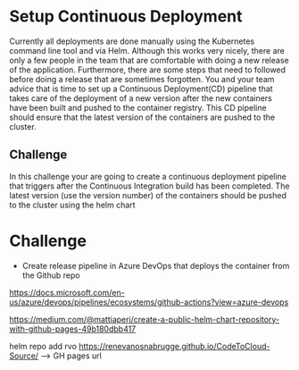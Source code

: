 # Setup Continuous Deployment
Currently all deployments are done manually using the Kubernetes command line tool and via Helm. Although this works very nicely, there are only a few people in the team that are comfortable with doing a new release of the application. Furthermore, there are some steps that need to followed before doing a release that are sometimes forgotten. You and your team advice that is time to set up a Continuous Deployment(CD) pipeline that takes care of the deployment of a new version after the new containers have been built and pushed to the container registry. This CD pipeline should ensure that the latest version of the containers are pushed to the cluster.

## Challenge 
In this challenge your are going to create a continuous deployment pipeline that triggers after the Continuous Integration build has been completed. The latest version (use the version number) of the containers should be pushed to the cluster using the helm chart

# Challenge
* Create release pipeline in Azure DevOps that deploys the container from the Github repo

https://docs.microsoft.com/en-us/azure/devops/pipelines/ecosystems/github-actions?view=azure-devops

https://medium.com/@mattiaperi/create-a-public-helm-chart-repository-with-github-pages-49b180dbb417

helm repo add rvo https://renevanosnabrugge.github.io/CodeToCloud-Source/ --> GH pages url
